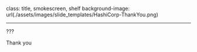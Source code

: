 class: title, smokescreen, shelf 
background-image: url(./assets/images/slide_templates/HashiCorp-ThankYou.png)

---

???

Thank you